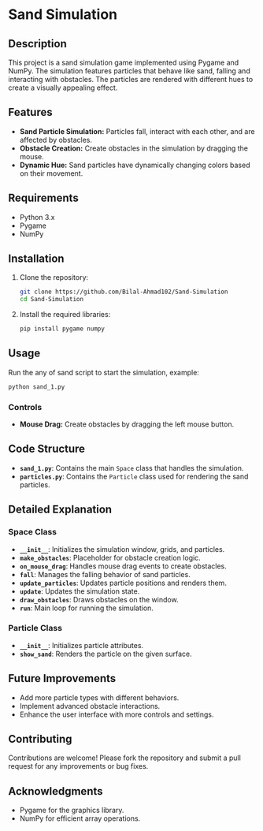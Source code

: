 # Sand Simulation

## Description

This project is a sand simulation game implemented using Pygame and NumPy. The simulation features particles that behave like sand, falling and interacting with obstacles. The particles are rendered with different hues to create a visually appealing effect.

## Features

- **Sand Particle Simulation:** Particles fall, interact with each other, and are affected by obstacles.
- **Obstacle Creation:** Create obstacles in the simulation by dragging the mouse.
- **Dynamic Hue:** Sand particles have dynamically changing colors based on their movement.

## Requirements

- Python 3.x
- Pygame
- NumPy

## Installation

1. Clone the repository:
    ```bash
    git clone https://github.com/Bilal-Ahmad102/Sand-Simulation
    cd Sand-Simulation
    ```

2. Install the required libraries:
    ```bash
    pip install pygame numpy
    ```

## Usage

Run the any of sand script to start the simulation, example:

```bash
python sand_1.py
```

### Controls

- **Mouse Drag:** Create obstacles by dragging the left mouse button.

## Code Structure

- **`sand_1.py`**: Contains the main `Space` class that handles the simulation.
- **`particles.py`**: Contains the `Particle` class used for rendering the sand particles.

## Detailed Explanation

### Space Class

- **`__init__`**: Initializes the simulation window, grids, and particles.
- **`make_obstacles`**: Placeholder for obstacle creation logic.
- **`on_mouse_drag`**: Handles mouse drag events to create obstacles.
- **`fall`**: Manages the falling behavior of sand particles.
- **`update_particles`**: Updates particle positions and renders them.
- **`update`**: Updates the simulation state.
- **`draw_obstacles`**: Draws obstacles on the window.
- **`run`**: Main loop for running the simulation.

### Particle Class

- **`__init__`**: Initializes particle attributes.
- **`show_sand`**: Renders the particle on the given surface.

## Future Improvements

- Add more particle types with different behaviors.
- Implement advanced obstacle interactions.
- Enhance the user interface with more controls and settings.

## Contributing

Contributions are welcome! Please fork the repository and submit a pull request for any improvements or bug fixes.


## Acknowledgments

- Pygame for the graphics library.
- NumPy for efficient array operations.
